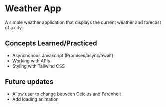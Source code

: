# Weather App

A simple weather application that displays the current weather and forecast of a city.

## Concepts Learned/Practiced
* Asynchonous Javascript (Promises/async/await)
* Working with APIs
* Styling with Tailwind CSS

## Future updates
* Allow user to change between Celcius and Farenheit
* Add loading animation